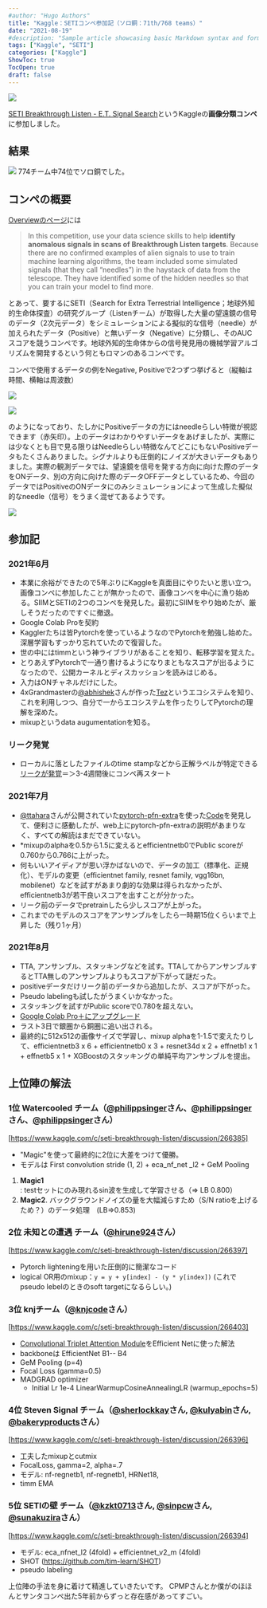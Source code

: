 ```yaml
---
#author: "Hugo Authors"
title: "Kaggle：SETIコンペ参加記（ソロ銅：71th/768 teams）"
date: "2021-08-19"
#description: "Sample article showcasing basic Markdown syntax and formatting for HTML elements."
tags: ["Kaggle", "SETI"]
categories: ["Kaggle"]
ShowToc: true
TocOpen: true
draft: false
---
```


![](images/2021-08-18-14-51-56.png#center)

[SETI Breakthrough Listen - E.T. Signal Search](https://www.kaggle.com/c/seti-breakthrough-listen/overview)というKaggleの**画像分類コンペ**に参加しました。

## 結果
![](images/2021-08-18-17-41-09.png#center)
774チーム中74位でソロ銅でした。

## コンペの概要

[Overviewのページ](https://www.kaggle.com/c/seti-breakthrough-listen/overview)には
> In this competition, use your data science skills to help **identify anomalous signals in scans of Breakthrough Listen targets**. Because there are no confirmed examples of alien signals to use to train machine learning algorithms, the team included some simulated signals (that they call “needles”) in the haystack of data from the telescope. They have identified some of the hidden needles so that you can train your model to find more. 

とあって、要するにSETI（Search for Extra Terrestrial Intelligence；地球外知的生命体探査）の研究グループ（Listenチーム）が取得した大量の望遠鏡の信号のデータ（2次元データ）をシミュレーションによる擬似的な信号（needle）が加えられたデータ（Positive）と無いデータ（Negative）に分類し、そのAUCスコアを競うコンペです。地球外知的生命体からの信号発見用の機械学習アルゴリズムを開発するという何ともロマンのあるコンペです。

コンペで使用するデータの例をNegative, Positiveで2つずつ挙げると（縦軸は時間、横軸は周波数）

![](images/2021-08-18-15-16-48.png#center)

![](images/2021-08-18-15-19-15.png#center)

のようになっており、たしかにPositiveデータの方にはneedleらしい特徴が視認できます（赤矢印）。上のデータはわかりやすいデータをあげましたが、実際には少なくとも目で見る限りはNeedleらしい特徴なんてどこにもないPositiveデータもたくさんありました。シグナルよりも圧倒的にノイズが大きいデータもありました。実際の観測データでは、望遠鏡を信号を発する方向に向けた際のデータをONデータ、別の方向に向けた際のデータOFFデータとしているため、今回のデータではPositiveのONデータにのみシミュレーションによって生成した擬似的なneedle（信号）をうまく混ぜてあるようです。

![](images/2021-08-18-15-55-16.png#center)

## 参加記

### 2021年6月
*  本業に余裕ができたので5年ぶりにKaggleを真面目にやりたいと思い立つ。画像コンペに参加したことが無かったので、画像コンペを中心に漁り始める。SIIMとSETIの2つのコンペを発見した。最初にSIIMをやり始めたが、厳しそうだったのですぐに撤退。
* Google Colab Proを契約
*  Kagglerたちは皆Pytorchを使っているようなのでPytorchを勉強し始めた。深層学習もすっかり忘れていたので復習した。
*  世の中にはtimmという神ライブラリがあることを知り、転移学習を覚えた。
*  とりあえずPytorchで一通り書けるようになりまともなスコアが出るようになったので、公開カーネルとディスカッションを読みはじめる。
* 入力はONチャネルだけにした。
*  4xGrandmasterの[@abhishek](https://www.kaggle.com/abhishek)さんが作った[Tez](https://github.com/abhishekkrthakur/tez)というエコシステムを知り、これを利用しつつ、自分で一からエコシステムを作ったりしてPytorchの理解を深めた。
*  mixupというdata augumentationを知る。

### リーク発覚
*  ローカルに落としたファイルのtime stampなどから正解ラベルが特定できる[リークが発覚](https://www.kaggle.com/c/seti-breakthrough-listen/discussion/246772)＝＞3-4週間後にコンペ再スタート

### 2021年7月
* [@ttahara](https://www.kaggle.com/ttahara)さんが公開されていた[pytorch-pfn-extra](https://github.com/pfnet/pytorch-pfn-extras)を使った[Code](https://www.kaggle.com/ttahara/rerun-seti-e-t-resnet18d-baseline)を発見して、便利さに感動したが、web上にpytorch-pfn-extraの説明があまりなく、すべての解読はまだできていない。
* *mixupのalphaを0.5から1.5に変えるとefficientnetb0でPublic scoreが0.760から0.766に上がった。
* 何もいいアイディアが思い浮かばないので、データの加工（標準化、正規化）、モデルの変更（efficientnet family, resnet family, vgg16bn, mobilenet）などを試すがあまり劇的な効果は得られなかったが、efficientnetb3が若干良いスコアを出すことが分かった。
* リーク前のデータでpretrainしたら少しスコアが上がった。
* これまでのモデルのスコアをアンサンブルをしたら一時期15位くらいまで上昇した（残り1ヶ月）

  
### 2021年8月
* TTA, アンサンブル、スタッキングなどを試す。TTAしてからアンサンブルするとTTA無しのアンサンブルよりもスコアが下がって謎だった。
* positiveデータだけリーク前のデータから追加したが、スコアが下がった。
* Pseudo labelingも試したがうまくいかなかった。
* スタッキングを試すがPublic scoreで0.780を超えない。
* [Google Colab Pro＋にアップグレード](https://zenn.dev/yseeker/articles/21c34b00052aad)
* ラスト3日で銀圏から銅圏に追い出される。
* 最終的に512x512の画像サイズで学習し、mixup alphaを1-1.5で変えたりして、efficientnetb3 x 6 + efficientnetb0 x 3 + resnet34d x 2 + effnetb1 x 1 + effnetb5 x 1 + XGBoostのスタッキングの単純平均アンサンブルを提出。
  
## 上位陣の解法

### 1位 <b>Watercooled</b> チーム（[@philippsinger](https://www.kaggle.com/philippsinger)さん、[@philippsinger](https://www.kaggle.com/philippsinger)さん、[@philippsinger](https://www.kaggle.com/philippsinger)さん）

[https://www.kaggle.com/c/seti-breakthrough-listen/discussion/266385]

* "Magic"を使って最終的に2位に大差をつけて優勝。
* モデルは First convolution stride (1, 2) + eca_nf_net
_l2 + GeM Pooling

1. <b>Magic1</b>: testセットにのみ現れるsin波を生成して学習させる（=> LB 0.800）
2. <b>Magic2</b>. バックグラウンドノイズの量を大幅減らすため（S/N ratioを上げるため？）のデータ処理　(LB=>0.853)

### 2位 <b>未知との遭遇</b> チーム（[@hirune924](https://www.kaggle.com/hirune924)さん）

[https://www.kaggle.com/c/seti-breakthrough-listen/discussion/266397]

* Pytorch lighteningを用いた圧倒的に簡潔なコード
*  logical OR用のmixup：`y = y + y[index] - (y * y[index])` (これでpseudo lebelのときのsoft targetになるらしい。)


### 3位 <b>knj</b>チーム（[@knjcode](https://www.kaggle.com/knjcode)さん）

[https://www.kaggle.com/c/seti-breakthrough-listen/discussion/266403]

* [Convolutional Triplet Attention Module](https://arxiv.org/abs/2010.03045)をEfficient Netに使った解法
* backboneは EfficientNet B1-- B4
* GeM Pooling (p=4)
* Focal Loss (gamma=0.5)
* MADGRAD optimizer
  * Initial Lr 1e-4 LinearWarmupCosineAnnealingLR (warmup_epochs=5)

### 4位 <b>Steven Signal</b> チーム（[@sherlockkay](https://www.kaggle.com/sherlockkay)さん, [@kulyabin](https://www.kaggle.com/kulyabin)さん, [@bakeryproducts](https://www.kaggle.com/bakeryproducts)さん）

[https://www.kaggle.com/c/seti-breakthrough-listen/discussion/266396]

* 工夫したmixupとcutmix
* FocalLoss, gamma=2, alpha=.7
* モデル: nf-regnetb1, nf-regnetb1, HRNet18,
* timm EMA

### 5位 <b>SETIの壁</b> チーム（[@kzkt0713](https://www.kaggle.com/kzkt0713)さん, [@sinpcw](https://www.kaggle.com/sinpcw)さん, [@sunakuzira](https://www.kaggle.com/sunakuzira)さん）

[https://www.kaggle.com/c/seti-breakthrough-listen/discussion/266394]

* モデル: eca_nfnet_l2 (4fold) + efficientnet_v2_m (4fold)
* SHOT (https://github.com/tim-learn/SHOT)
* pseudo labeling 

上位陣の手法を身に着けて精進していきたいです。
CPMPさんとか僕がのほほんとサンタコンペ出た5年前からずっと存在感があってすごい。
